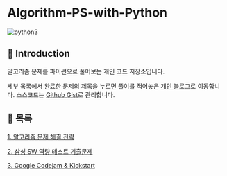 # Algorithm-PS-with-Python
![python3](https://img.shields.io/badge/language-python--3.x-green)

## 📖 Introduction

알고리즘 문제를 파이썬으로 풀어보는 개인 코드 저장소입니다.

세부 목록에서 완료한 문제의 제목을 누르면 풀이를 적어놓은 [개인 블로그](https://nogan.tistory.com/)로 이동합니다.
소스코드는 [Github Gist](https://gist.github.com/Nogan95)로 관리합니다.

## 📝 목록

[1. 알고리즘 문제 해결 전략](https://github.com/Nogan95/Algorithm-PS-with-Python/tree/master/알고리즘_문제해결전략)

[2. 삼성 SW 역량 테스트 기출문제](https://github.com/Nogan95/Algorithm-PS-with-Python/tree/master/삼성_SW_역량_테스트_기출문제)

[3. Google Codejam & Kickstart](https://github.com/Nogan95/Algorithm-PS-with-Python/tree/master/Google_Codejam_&_Kickstart)
